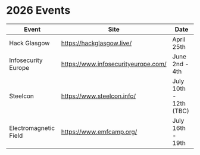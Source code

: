 # 2026 Events

| Event               | Site                                 | Date                  |
|---------------------|--------------------------------------|-----------------------|
| Hack Glasgow        | https://hackglasgow.live/            | April 25th            |
| Infosecurity Europe	| https://www.infosecurityeurope.com/  | June 2nd - 4th        |
| Steelcon 	          | https://www.steelcon.info/           | July 10th - 12th (TBC)|
| Electromagnetic Field | https://www.emfcamp.org/           | July 16th - 19th      |
